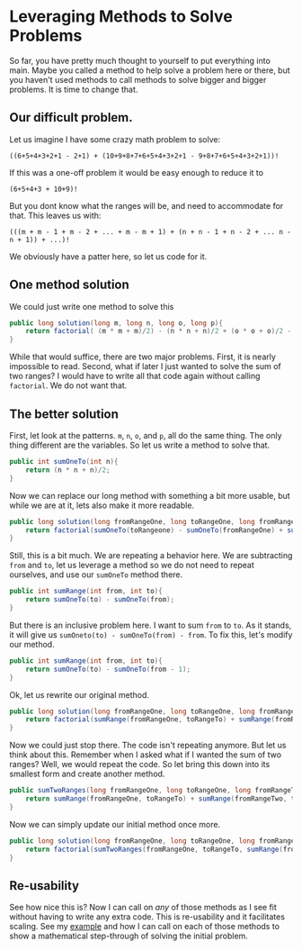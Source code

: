 # Leveraging Methods to Solve Problems
So far, you have pretty much thought to yourself to put everything into main. Maybe you called a method to help solve a problem here or there, but you haven't used methods to call methods to solve bigger and bigger problems. It is time to change that.

## Our difficult problem.
Let us imagine I have some crazy math problem to solve:

	((6+5+4+3+2+1 - 2+1) + (10+9+8+7+6+5+4+3+2+1 - 9+8+7+6+5+4+3+2+1))!
	
If this was a one-off problem it would be easy enough to reduce it to 

	(6+5+4+3 + 10+9)!
	
But you dont know what the ranges will be, and need to accommodate for that. This leaves us with:

	(((m + m - 1 + m - 2 + ... + m - m + 1) + (n + n - 1 + n - 2 + ... n - n + 1)) + ...)!
	
We obviously have a patter here, so let us code for it.

## One method solution
We could just write one method to solve this

```java
public long solution(long m, long n, long o, long p){
	return factorial( (m * m + m)/2) - (n * n + n)/2 + (o * o + o)/2 - (p * p + p)/2);
}
```
	
While that would suffice, there are two major problems. First, it is nearly impossible to read. Second, what if later I just wanted to solve the sum of two ranges? I would have to write all that code again without calling `factorial`. We do not want that. 

## The better solution
First, let look at the patterns. `m`, `n`, `o`, and `p`, all do the same thing. The only thing different are the variables. So let us write a method to solve that.

```java
public int sumOneTo(int n){
	return (n * n + n)/2;
}
```
				
Now we can replace our long method with something a bit more usable, but while we are at it, lets also make it more readable.

```java
public long solution(long fromRangeOne, long toRangeOne, long fromRangeTwo, long toRangeTwo){
	return factorial(sumOneTo(toRangeone) - sumOneTo(fromRangeOne) + sumOneTo(toRangeTwo) - sumOneTo(fromRangeTwo));
}
```
				
Still, this is a bit much. We are repeating a behavior here. We are subtracting `from` and `to`, let us leverage a method so we do not need to repeat ourselves, and use our `sumOneTo` method there.

```java
public int sumRange(int from, int to){
	return sumOneTo(to) - sumOneTo(from);
}
```
				
But there is an inclusive problem here. I want to sum `from` to `to`. As it stands, it will give us `sumOneto(to) - sumOneTo(from) - from`. To fix this, let's modify our method.
 
```java
public int sumRange(int from, int to){
	return sumOneTo(to) - sumOneTo(from - 1);
}
```
	
Ok, let us rewrite our original method.

```java
public long solution(long fromRangeOne, long toRangeOne, long fromRangeTwo, long toRangeTwo){
	return factorial(sumRange(fromRangeOne, toRangeTo) + sumRange(fromRangeTwo, toRangeTwo));
}
```
				
Now we could just stop there. The code isn't repeating anymore. But let us think about this. Remember when I asked what if I wanted the sum of two ranges? Well, we would repeat the code. So let bring this down into its smallest form and create another method.

```java
public sumTwoRanges(long fromRangeOne, long toRangeOne, long fromRangeTwo, long toRangeTwo){
	return sumRange(fromRangeOne, toRangeTo) + sumRange(fromRangeTwo, toRangeTwo));
}
```
	
Now we can simply update our initial method once more.

```java
public long solution(long fromRangeOne, long toRangeOne, long fromRangeTwo, long toRangeTwo){
	return factorial(sumTwoRanges(fromRangeOne, toRangeTo, sumRange(fromRangeTwo, toRangeTwo));
}
```
		
## Re-usability
See how nice this is? Now I can call on *any* of those methods as I see fit without having to write any extra code. This is re-usability and it facilitates scaling. See my [example](LeverageMethods.java) and how I can call on each of those methods to show a mathematical step-through of solving the initial problem.